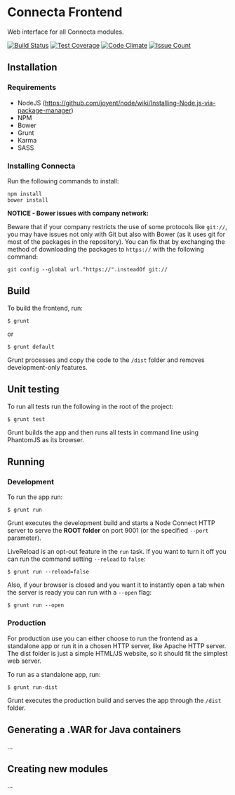 # Connecta Frontend

Web interface for all Connecta modules.

[![Build Status](https://travis-ci.org/connecta-solutions/connecta-frontend.svg?branch=master)](https://travis-ci.org/connecta-solutions/connecta-frontend)
[![Test Coverage](https://codeclimate.com/github/connecta-solutions/connecta-frontend/badges/coverage.svg)](https://codeclimate.com/github/connecta-solutions/connecta-frontend/coverage)
[![Code Climate](https://codeclimate.com/github/connecta-solutions/connecta-frontend/badges/gpa.svg)](https://codeclimate.com/github/connecta-solutions/connecta-frontend)
[![Issue Count](https://codeclimate.com/github/connecta-solutions/connecta-frontend/badges/issue_count.svg)](https://codeclimate.com/github/connecta-solutions/connecta-frontend)

## Installation

### Requirements

- NodeJS (https://github.com/joyent/node/wiki/Installing-Node.js-via-package-manager)
- NPM
- Bower
- Grunt
- Karma
- SASS

### Installing Connecta

Run the following commands to install:

```
npm install
bower install
```

**NOTICE - Bower issues with company network:**

Beware that if your company restricts the use of some protocols like `git://`, you may have issues not only with Git but also with Bower (as it uses git for most of the packages in the repository). You can fix that by exchanging the method of downloading the packages to `https://` with the following command:

```
git config --global url."https://".insteadOf git://
```

## Build

To build the frontend, run:

```
$ grunt
```

or

```
$ grunt default
```

Grunt processes and copy the code to the `/dist` folder and removes development-only features.

## Unit testing

To run all tests run the following in the root of the project:

```
$ grunt test
```

Grunt builds the app and then runs all tests in command line using PhantomJS as its browser.

## Running

### Development

To run the app run:

```
$ grunt run
```

Grunt executes the development build and starts a Node Connect HTTP server to serve the **ROOT folder** on port 9001 (or the specified `--port` parameter).

LiveReload is an opt-out feature in the `run` task. If you want to turn it off you can run the command setting `--reload` to `false`:

```
$ grunt run --reload=false
```

Also, if your browser is closed and you want it to instantly open a tab when the server is ready you can run with a `--open` flag:

```
$ grunt run --open
```

### Production

For production use you can either choose to run the frontend as a standalone app or run it in a chosen HTTP server, like Apache HTTP server. The dist folder is just a simple HTML/JS website, so it should fit the simplest web server.

To run as a standalone app, run:

```
$ grunt run-dist
```

Grunt executes the production build and serves the app through the `/dist` folder.

## Generating a .WAR for Java containers

...

## Creating new modules

...
